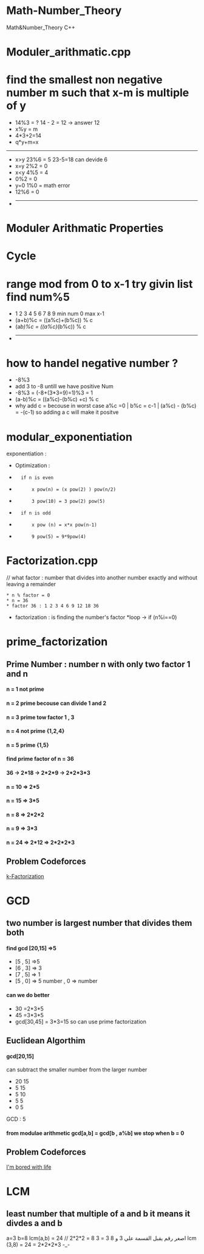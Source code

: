 # Math-Number_Theory
Math&amp;Number_Theory C++
# Moduler_arithmatic.cpp 
# find the smallest non negative number m such that x-m is multiple of y

* 14%3 = ? 14 - 2 = 12 -> answer 12
*   x%y = m
*	4*3+2=14 
*	q*y+m=x
 -----------
* x>y  23%6 = 5    23-5=18 can devide 6
* x=y 2%2 = 0
* x<y 4%5 = 4
* 0%2 = 0
* y=0 1%0 = math error
* 12%6 = 0
* -----------
# Moduler Arithmatic Properties 
# Cycle
# range mod from 0 to x-1 try givin list find num%5
* 1 2 3 4 5 6 7 8 9 min num 0 max x-1
* (a+b)%c = ((a%c)+(b%c)) % c
* (a*b)%c = ((a%c)*(b%c)) % c
* ---------------
# how to handel negative number ?
* -8%3 
* add 3 to -8 untill we have positive Num
* -8%3 = (-8+(3*3=9)=1)%3 = 1
* (a-b)%c = ((a%c)-(b%c) +c) % c
* why add c = becouse in worst case a%c =0 | b%c = c-1 | (a%c) - (b%c) = -(c-1) so adding a c will make it positve
# modular_exponentiation
exponentiation : 
*	Optimization :
*		if n is even 
*			x pow(n) = (x pow(2) ) pow(n/2)
*			3 pow(10) = 3 pow(2) pow(5)
*		if n is odd
*			x pow (n) = x*x pow(n-1)
*			9 pow(5) = 9*9pow(4)
# Factorization.cpp 
// what factor : number that divides into another number exactly and without leaving a remainder

	* n % factor = 0
	* n = 36 
	* factor 36 : 1 2 3 4 6 9 12 18 36 
	
 *	factorization : is finding the number's factor
 *loop ->	if (n%i==0)
# prime_factorization
<h2>Prime Number : number n with only two factor 1 and n</h2>
<h4>n = 1 not prime </h4>
<h4>n = 2 prime becouse can divide 1 and 2 </h4>
<h4>n = 3 prime                tow factor 1 , 3</h4>
<h4>n = 4 not prime {1,2,4}</h4>
<h4>n = 5 prime      {1,5}</h4>
<h4>find prime factor of n = 36</h4>
<h4>36 -> 2*18 -> 2*2*9 -> 2*2*3*3</h4>
<h4>n = 10 => 2*5</h4>
<h4>n = 15 => 3*5</h4>
<h4>n = 8 => 2*2*2</h4>
<h4>n = 9 => 3*3</h4>
<h4>n = 24 => 2*12 => 2*2*2*3</h4>
<h2>Problem Codeforces</h2>
<a href="https://codeforces.com/problemset/problem/797/A"> k-Factorization</a>

# GCD
<h2>two number is largest number that divides them both</h2>
<h4>find gcd [20,15]  =>5</h4>
<ul>
  <li>[5 , 5]  =>5</li>
  <li>[6 , 3] => 3</li>
  <li>[7 , 5] => 1</li>
  <li>[5 , 0] => 5     number , 0 => number</li>
</ul>
<h4>can we do better</h4>
<ul>
  <li>30 =2*3*5</li>
  <li>45 =3*3*5</li>
  <li>gcd[30,45] = 3*3=15 so can use prime factorization</li>

</ul>
<h2>Euclidean Algorthim</h2>
<h4>gcd[20,15]</h4>
<p>can subtract the smaller number from the larger number </p>
<ul>
  <li>20 15</li>
  <li>5 15</li>
  <li>5 10</li>
  <li>5 5</li>
  <li>0 5</li>
</ul>
<p> GCD : 5</p>
<h4>
from modulae arithmetic 
gcd[a,b] = gcd[b , a%b] we stop when b = 0
</h4>
<h2>Problem Codeforces</h2>
<a href="https://codeforces.com/problemset/problem/822/A">I'm bored with life</a>

# LCM
<h2>least number that multiple of a and b it means it divdes a and b</h2>
<p>
	a=3 b=8 
	lcm(a,b) = 24 // اصغر رقم يقبل القسمة علي 3 و 8
	3 = 3 
	8 = 2*2*2
	lcm (3,8) = 24 = 2*2*2*3     -_-
</p>
